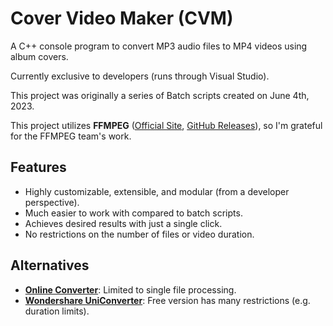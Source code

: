 # Cover Video Maker (CVM)
A C++ console program to convert MP3 audio files to MP4 videos using album covers.

Currently exclusive to developers (runs through Visual Studio).

This project was originally a series of Batch scripts created on June 4th, 2023.

This project utilizes **FFMPEG** ([Official Site](https://www.ffmpeg.org/about.html), [GitHub Releases](https://github.com/GyanD/codexffmpeg/releases)), so I'm grateful for the FFMPEG team's work.


## Features
- Highly customizable, extensible, and modular (from a developer perspective).
- Much easier to work with compared to batch scripts.
- Achieves desired results with just a single click.
- No restrictions on the number of files or video duration.


## Alternatives
- [**Online Converter**](https://www.onlineconverter.com/mp3-to-mp4): Limited to single file processing.
- [**Wondershare UniConverter**](https://videoconverter.wondershare.com/convert-mp4/mp3-to-mp4-with-image.html): Free version has many restrictions (e.g. duration limits).
